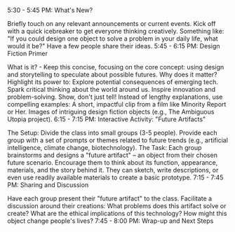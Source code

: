 5:30 - 5:45 PM:  What's New?

Briefly touch on any relevant announcements or current events.
Kick off with a quick icebreaker to get everyone thinking creatively. Something like: "If you could design one object to solve a problem in your daily life, what would it be?" Have a few people share their ideas.
5:45 - 6:15 PM: Design Fiction Primer

What is it? - Keep this concise, focusing on the core concept: using design and storytelling to speculate about possible futures.
Why does it matter? Highlight its power to:
Explore potential consequences of emerging tech.
Spark critical thinking about the world around us.
Inspire innovation and problem-solving.
Show, don't just tell! Instead of lengthy explanations, use compelling examples:
A short, impactful clip from a film like Minority Report or Her.
Images of intriguing design fiction objects (e.g., The Ambiguous Utopia project).
6:15 - 7:15 PM:  Interactive Activity: "Future Artifacts"

The Setup:
Divide the class into small groups (3-5 people).
Provide each group with a set of prompts or themes related to future trends (e.g., artificial intelligence, climate change, biotechnology).
The Task:
Each group brainstorms and designs a "future artifact" – an object from their chosen future scenario.
Encourage them to think about its function, appearance, materials, and the story behind it.
They can sketch, write descriptions, or even use readily available materials to create a basic prototype.
7:15 - 7:45 PM:  Sharing and Discussion

Have each group present their "future artifact" to the class.
Facilitate a discussion around their creations:
What problems does this artifact solve or create?
What are the ethical implications of this technology?
How might this object change people's lives?
7:45 - 8:00 PM: Wrap-up and Next Steps
